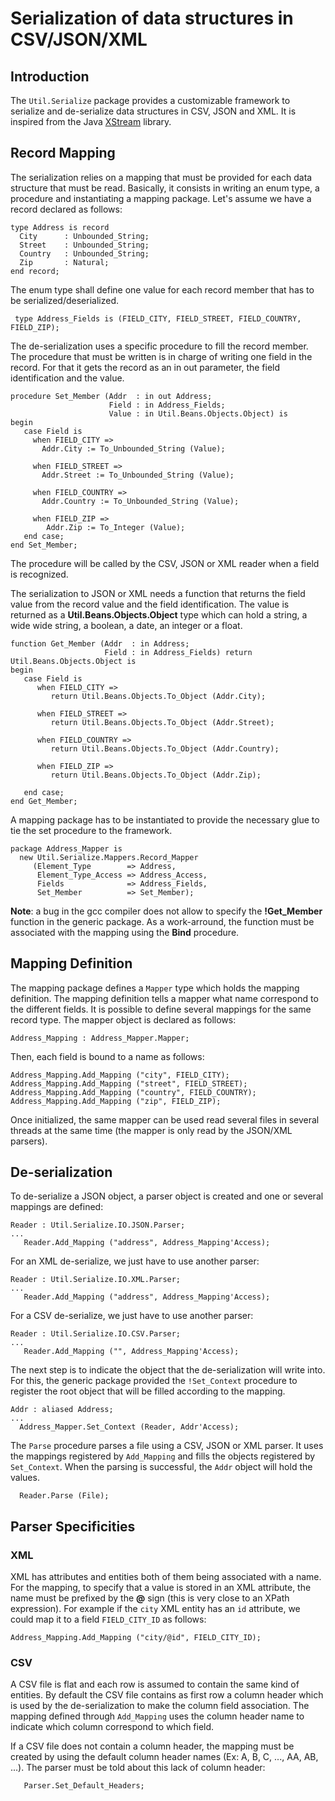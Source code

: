 # Serialization of data structures in CSV/JSON/XML

## Introduction

The `Util.Serialize` package provides a customizable
framework to serialize and de-serialize data structures in CSV, JSON and XML.
It is inspired from the Java [XStream](https://x-stream.github.io/) library.

## Record Mapping

The serialization relies on a mapping that must be provided
for each data structure that must be read.  Basically,
it consists in writing an enum type, a procedure and instantiating
a mapping package.  Let's assume we have a record declared as follows:

```
type Address is record       
  City      : Unbounded_String;
  Street    : Unbounded_String;
  Country   : Unbounded_String;
  Zip       : Natural;
end record;  
```

The enum type shall define one value for each record member that has
to be serialized/deserialized.

```
 type Address_Fields is (FIELD_CITY, FIELD_STREET, FIELD_COUNTRY, FIELD_ZIP);
```

The de-serialization uses a specific procedure to fill the record member.
The procedure that must be written is in charge of writing one field in the record. For that it gets the record as an in out parameter, the field identification and the value.

```
procedure Set_Member (Addr  : in out Address;
                      Field : in Address_Fields;
                      Value : in Util.Beans.Objects.Object) is
begin
   case Field is
     when FIELD_CITY =>
       Addr.City := To_Unbounded_String (Value);

     when FIELD_STREET =>
       Addr.Street := To_Unbounded_String (Value);

     when FIELD_COUNTRY =>
       Addr.Country := To_Unbounded_String (Value);
     
     when FIELD_ZIP =>
        Addr.Zip := To_Integer (Value);
   end case;    
end Set_Member; 
```

The procedure will be called by the CSV, JSON or XML reader when a field
is recognized.

The serialization to JSON or XML needs a function that returns the field
value from the record value and the field identification.  The value is
returned as a **Util.Beans.Objects.Object** type which can hold a string,
a wide wide string, a boolean, a date, an integer or a float.
```
function Get_Member (Addr  : in Address;
                     Field : in Address_Fields) return Util.Beans.Objects.Object is
begin
   case Field is
      when FIELD_CITY =>
         return Util.Beans.Objects.To_Object (Addr.City);

      when FIELD_STREET =>
         return Util.Beans.Objects.To_Object (Addr.Street);

      when FIELD_COUNTRY =>
         return Util.Beans.Objects.To_Object (Addr.Country);

      when FIELD_ZIP =>
         return Util.Beans.Objects.To_Object (Addr.Zip);

   end case;
end Get_Member;
```

A mapping package has to be instantiated to provide the necessary
glue to tie the set procedure to the framework.

```
package Address_Mapper is
  new Util.Serialize.Mappers.Record_Mapper
     (Element_Type        => Address,    
      Element_Type_Access => Address_Access,
      Fields              => Address_Fields,
      Set_Member          => Set_Member);  
```

**Note**: a bug in the gcc compiler does not allow to specify the
**!Get_Member** function in the generic package.  As a work-arround, the
function must be associated with the mapping using the **Bind** procedure.

## Mapping Definition

The mapping package defines a `Mapper` type which holds the
mapping definition.  The mapping definition tells a mapper what name correspond to the different fields.
It is possible to define several mappings
for the same record type.  The mapper object is declared as follows:

```
Address_Mapping : Address_Mapper.Mapper;  
```

Then, each field is bound to a name as follows:

```
Address_Mapping.Add_Mapping ("city", FIELD_CITY);
Address_Mapping.Add_Mapping ("street", FIELD_STREET);
Address_Mapping.Add_Mapping ("country", FIELD_COUNTRY);
Address_Mapping.Add_Mapping ("zip", FIELD_ZIP);
```

Once initialized, the same mapper can be used read several files in several
threads at the same time (the mapper is only read by the JSON/XML parsers).

## De-serialization

To de-serialize a JSON object, a parser object is created and one or several mappings are defined:
```
Reader : Util.Serialize.IO.JSON.Parser;
...
   Reader.Add_Mapping ("address", Address_Mapping'Access);
```

For an XML de-serialize, we just have to use another parser:

```
Reader : Util.Serialize.IO.XML.Parser;
...
   Reader.Add_Mapping ("address", Address_Mapping'Access);
```

For a CSV de-serialize, we just have to use another parser:

```
Reader : Util.Serialize.IO.CSV.Parser;
...
   Reader.Add_Mapping ("", Address_Mapping'Access);
```

The next step is to indicate the object that the de-serialization will write into.  For this, the generic package provided the `!Set_Context` procedure
to register the root object that will be
filled according to the mapping.

```
Addr : aliased Address;
...
  Address_Mapper.Set_Context (Reader, Addr'Access);
```

The `Parse` procedure parses a file using a CSV, JSON or XML parser.  It uses the mappings registered by `Add_Mapping` and fills the objects registered by `Set_Context`.  When the parsing is successful, the `Addr` object will hold the values.
```
  Reader.Parse (File);
```

## Parser Specificities

### XML

XML has attributes and entities both of them being associated with a name.
For the mapping, to specify that a value is stored in an XML attribute, the
name must be prefixed by the **@** sign (this is very close to an XPath expression).  For example if the `city` XML entity has an `id` attribute,
we could map it to a field `FIELD_CITY_ID` as follows:

```
Address_Mapping.Add_Mapping ("city/@id", FIELD_CITY_ID);
```

### CSV

A CSV file is flat and each row is assumed to contain the same kind of entities.  By default the CSV file contains as first row a column header which is used
by the de-serialization to make the column field association.  The mapping
defined through `Add_Mapping` uses the column header name to indicate
which column correspond to which field.

If a CSV file does not contain a column header, the mapping must be created
by using the default column header names (Ex: A, B, C, ..., AA, AB, ...).
The parser must be told about this lack of column header:

```
   Parser.Set_Default_Headers;
```
